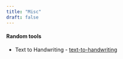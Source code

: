 ```yaml
---
title: "Misc"
draft: false
---
```


#### Random tools

- Text to Handwriting - [text-to-handwriting](https://saurabhdaware.github.io/text-to-handwriting/)
